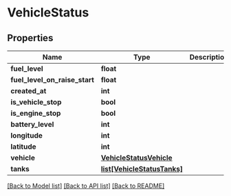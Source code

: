 # VehicleStatus

## Properties
Name | Type | Description | Notes
------------ | ------------- | ------------- | -------------
**fuel_level** | **float** |  | [optional] 
**fuel_level_on_raise_start** | **float** |  | [optional] 
**created_at** | **int** |  | [optional] 
**is_vehicle_stop** | **bool** |  | [optional] 
**is_engine_stop** | **bool** |  | [optional] 
**battery_level** | **int** |  | [optional] 
**longitude** | **int** |  | [optional] 
**latitude** | **int** |  | [optional] 
**vehicle** | [**VehicleStatusVehicle**](VehicleStatusVehicle.md) |  | [optional] 
**tanks** | [**list[VehicleStatusTanks]**](VehicleStatusTanks.md) |  | [optional] 

[[Back to Model list]](../README.md#documentation-for-models) [[Back to API list]](../README.md#documentation-for-api-endpoints) [[Back to README]](../README.md)

